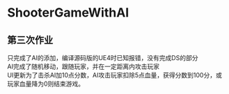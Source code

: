 # ShooterGameWithAI
## 第三次作业
只完成了AI的添加，编译源码版的UE4时已知报错，没有完成DS的部分  
AI完成了随机移动，跟随玩家，并在一定距离内攻击玩家  
UI更新为了击杀AI加10点分数，AI攻击玩家扣除5点血量，获得分数到100分，或玩家血量降为0则结束游戏。
